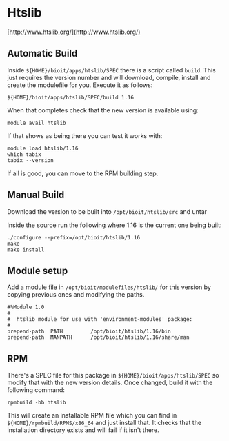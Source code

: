 # Htslib

[http://www.htslib.org/](http://www.htslib.org/)

## Automatic Build

Inside `${HOME}/bioit/apps/htslib/SPEC` there is a script called `build`. This just requires the version number and will download, compile, install and create the modulefile for you. Execute it as follows:

    ${HOME}/bioit/apps/htslib/SPEC/build 1.16

When that completes check that the new version is available using:

    module avail htslib

If that shows as being there you can test it works with:

    module load htslib/1.16
    which tabix
    tabix --version

If all is good, you can move to the RPM building step.

## Manual Build

Download the version to be built into `/opt/bioit/htslib/src` and untar

Inside the source run the following where 1.16 is the current one being built:

    ./configure --prefix=/opt/bioit/htslib/1.16
    make
    make install

## Module setup

Add a module file in `/opt/bioit/modulefiles/htslib/` for this version by copying previous ones and modifying the paths.

    #%Module 1.0
    #
    #  htslib module for use with 'environment-modules' package:
    #
    prepend-path  PATH         /opt/bioit/htslib/1.16/bin
    prepend-path  MANPATH      /opt/bioit/htslib/1.16/share/man

## RPM

There's a SPEC file for this package in `${HOME}/bioit/apps/htslib/SPEC` so modify that with the new version details. Once changed, build it with the following command:

    rpmbuild -bb htslib

This will create an installable RPM file which you can find in `${HOME}/rpmbuild/RPMS/x86_64` and just install that. It checks that the installation directory exists and will fail if it isn't there.
